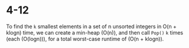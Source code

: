 # 4-12

To find the `k` smallest elements in a set of n unsorted integers in O(n + klogn) time, we can create a min-heap (O(n)), and then call `Pop()` `k` times (each (O(logn))), for a total worst-case runtime of (O(n + klogn)).
